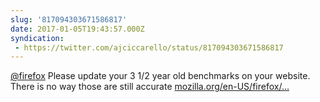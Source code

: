 ```yaml
---
slug: '817094303671586817'
date: 2017-01-05T19:43:57.000Z
syndication:
 - https://twitter.com/ajciccarello/status/817094303671586817
---
```


[@firefox](https://twitter.com/firefox) Please update your 3 1/2 year old benchmarks on your website. There is no way those are still accurate [mozilla.org/en-US/firefox/…](https://www.mozilla.org/en-US/firefox/desktop/)
